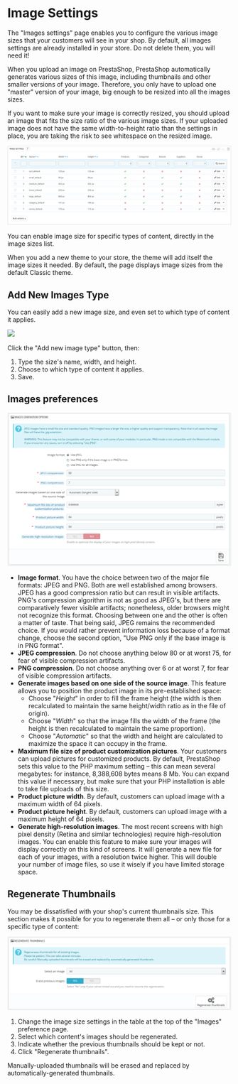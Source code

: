 # Image Settings

The "Images settings" page enables you to configure the various image sizes that your customers will see in your shop. By default, all images settings are already installed in your store. Do not delete them, you will need it!

When you upload an image on PrestaShop, PrestaShop automatically generates various sizes of this image, including thumbnails and other smaller versions of your image. Therefore, you only have to upload one "master" version of your image, big enough to be resized into all the images sizes.

If you want to make sure your image is correctly resized, you should upload an image that fits the size ratio of the various image sizes. If your uploaded image does not have the same width-to-height ratio than the settings in place, you are taking the risk to see whitespace on the resized image.

![](../../../.gitbook/assets/64225495%20%284%29%20%283%29.png)

You can enable image size for specific types of content, directly in the image sizes list.

When you add a new theme to your store, the theme will add itself the image sizes it needed. By default, the page displays image sizes from the default Classic theme.

## Add New Images Type <a id="ImageSettings-AddNewImagesType"></a>

You can easily add a new image size, and even set to which type of content it applies.

![](../../../.gitbook/assets/51839910%20%284%29.png)

Click the "Add new image type" button, then:

1. Type the size's name, width, and height.
2. Choose to which type of content it applies.
3. Save.

## Images preferences <a id="ImageSettings-Imagespreferences"></a>

![](../../../.gitbook/assets/38469761%20%284%29%20%283%29.png)

* **Image format**. You have the choice between two of the major file formats: JPEG and PNG. Both are well established among browsers. JPEG has a good compression ratio but can result in visible artifacts. PNG's compression algorithm is not as good as JPEG's, but there are comparatively fewer visible artifacts; nonetheless, older browsers might not recognize this format. Choosing between one and the other is often a matter of taste. That being said, JPEG remains the recommended choice. If you would rather prevent information loss because of a format change, choose the second option, "Use PNG only if the base image is in PNG format".
* **JPEG compression**. Do not choose anything below 80 or at worst 75, for fear of visible compression artifacts.
* **PNG compression**. Do not choose anything over 6 or at worst 7, for fear of visible compression artifacts.
* **Generate images based on one side of the source image**. This feature allows you to position the product image in its pre-established space:
  * Choose "_Height_" in order to fill the frame height \(the width is then recalculated to maintain the same height/width ratio as in the file of origin\).
  * Choose "_Width_" so that the image fills the width of the frame \(the height is then recalculated to maintain the same proportion\).
  * Choose "_Automatic_" so that the width and height are calculated to maximize the space it can occupy in the frame.
* **Maximum file size of product customization pictures**. Your customers can upload pictures for customized products. By default, PrestaShop sets this value to the PHP maximum setting – this can mean several megabytes: for instance, 8,388,608 bytes means 8 Mb. You can expand this value if necessary, but make sure that your PHP installation is able to take file uploads of this size.
* **Product picture width**. By default, customers can upload image with a maximum width of 64 pixels.
* **Product picture height**. By default, customers can upload image with a maximum height of 64 pixels.
* **Generate high-resolution images**. The most recent screens with high pixel density \(Retina and similar technologies\) require high-resolution images. You can enable this feature to make sure your images will display correctly on this kind of screens. It will generate a new file for each of your images, with a resolution twice higher. This will double your number of image files, so use it wisely if you have limited storage space.

## Regenerate Thumbnails <a id="ImageSettings-RegenerateThumbnails"></a>

You may be dissatisfied with your shop's current thumbnails size. This section makes it possible for you to regenerate them all – or only those for a specific type of content:

![](../../../.gitbook/assets/46170135%20%284%29%20%281%29.png)

1. Change the image size settings in the table at the top of the "Images" preference page.
2. Select which content's images should be regenerated.
3. Indicate whether the previous thumbnails should be kept or not.
4. Click "Regenerate thumbnails".

Manually-uploaded thumbnails will be erased and replaced by automatically-generated thumbnails.

